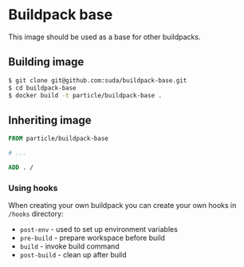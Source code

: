 # Buildpack base
This image should be used as a base for other buildpacks.

## Building image

```bash
$ git clone git@github.com:suda/buildpack-base.git
$ cd buildpack-base
$ docker build -t particle/buildpack-base .
```

## Inheriting image

```Dockerfile
FROM particle/buildpack-base

# ...

ADD . /
```

### Using hooks

When creating your own buildpack you can create your own hooks in `/hooks` directory:

* `post-env` - used to set up environment variables
* `pre-build` - prepare workspace before build
* `build` - invoke build command
* `post-build` - clean up after build
